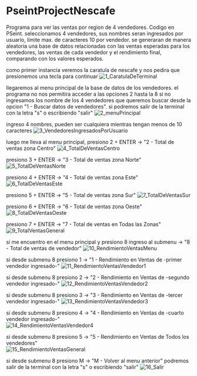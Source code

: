 # PseintProjectNescafe
Programa para ver las ventas por region de 4 vendedores. Codigo en PSeint.
seleccionamos 4 vendedores, sus nombres seran ingresados por usuario, limite max. de caracteres 10 por vendedor.
se generaran de manera aleatoria una base de datos relacionadas con las ventas esperadas para los vendedores, las ventas de cada vendedor y el rendimiento final, comparando con los valores esperados.

como primer instancia veremos la caratula de nescafe y nos pedira que presionemos una tecla para continuar
![1_CaratulaDeTerminal](https://github.com/MDMSerra/PseintProjectNescafe/assets/122322927/23c3f182-53e1-4a4e-bd7f-53790acde55f)

llegaremos al menu principal de la base de datos de los vendedores. el programa no nos permitira acceder a las opciones 2 hasta la 8 si no ingresamos los nombre de los 4 vendedores que queremos buscar desde la opcion "1 - Buscar datos de vendedores". si podremos salir de la terminal con la letra "s" o escribiendo "salir"
![2_menuPrincipal](https://github.com/MDMSerra/PseintProjectNescafe/assets/122322927/072687a6-b975-4215-b717-bd755378e482)

ingreso 4 nombres, pueden ser cualquiera mientras tengan menos de 10 caracteres
![3_VendedoresIngresadosPorUsuario](https://github.com/MDMSerra/PseintProjectNescafe/assets/122322927/434bd10f-d454-4464-a6da-33b2ceaada31)

luego me lleva al menu principal, presiono 2 + ENTER -> "2 - Total de ventas zona Centro"
![4_TotalDeVentasCentro](https://github.com/MDMSerra/PseintProjectNescafe/assets/122322927/6d3f43e1-d312-4e6b-a68f-f10494e67d32)

presiono 3 + ENTER -> "3 - Total de ventas zona Norte"
![5_TotalDeVentasNorte](https://github.com/MDMSerra/PseintProjectNescafe/assets/122322927/3546cd02-9552-4ee9-8b79-93626f3aff78)

presiono 4 + ENTER -> "4 - Total de ventas zona Este"
![6_TotalDeVentasEste](https://github.com/MDMSerra/PseintProjectNescafe/assets/122322927/9ea85ce9-9e5b-424f-a20e-bda1fa65ec8c)

presiono 5 + ENTER -> "5 - Total de ventas zona Sur"
![7_TotalDeVentasSur](https://github.com/MDMSerra/PseintProjectNescafe/assets/122322927/6b60ee86-29bb-46ec-b0fb-cc692e9dcf98)

presiono 6 + ENTER -> "6 - Total de ventas zona Oeste"
![8_TotalDeVentasOeste](https://github.com/MDMSerra/PseintProjectNescafe/assets/122322927/6819e685-2131-469a-936f-4541022030b4)

presiono 7 + ENTER -> "7 - Total de ventas en Todas las Zonas"
![9_TotalVentasGeneral](https://github.com/MDMSerra/PseintProjectNescafe/assets/122322927/be29d22a-f3a6-46a4-8e58-d2183140026d)

si me encuentro en el menu principal y presiono 8 ingreso al submenu -> "8 - Total de ventas de vendedor"
![10_RendimientoVentasMenu](https://github.com/MDMSerra/PseintProjectNescafe/assets/122322927/aa6b50bd-a0f6-46aa-a5f3-160a5389067f)

si desde submenu 8 presiono 1 -> "1 - Rendimiento en Ventas de -primer vendedor ingresado-"
![11_RendimientoVentasVendedor1](https://github.com/MDMSerra/PseintProjectNescafe/assets/122322927/aaa726a2-e2b5-43ac-94f9-a560c5f482af)

si desde submenu 8 presiono 2 -> "2 - Rendimiento en Ventas de -segundo vendedor ingresado-"
![12_RendimientoVentasVendedor2](https://github.com/MDMSerra/PseintProjectNescafe/assets/122322927/d0b33680-8982-4d14-ae58-12d6320d2266)

si desde submenu 8 presiono 3 -> "3 - Rendimiento en Ventas de -tercer vendedor ingresado-"
![13_RendimientoVentasVendedor3](https://github.com/MDMSerra/PseintProjectNescafe/assets/122322927/fb355514-93de-47b7-9ca7-d6e64629dbfc)

si desde submenu 8 presiono 4 -> "4 - Rendimiento en Ventas de -cuarto vendedor ingresado-"  
![14_RendimientoVentasVendedor4](https://github.com/MDMSerra/PseintProjectNescafe/assets/122322927/371118e7-2c96-4e48-bfe7-19930f0740db)

si desde submenu 8 presiono 5 -> "5 - Rendimiento en Ventas de Todos los vendedores"    
![15_RendimientoVentasGeneral](https://github.com/MDMSerra/PseintProjectNescafe/assets/122322927/bd6e492c-8f82-472a-9cc2-0da62dc1d9fd)

si desde submenu 8 presiono M -> "M - Volver al menu anterior"
podremos salir de la terminal con la letra "s" o escribiendo "salir"
![16_Salir](https://github.com/MDMSerra/PseintProjectNescafe/assets/122322927/b4174041-d452-4d63-958d-417fe264e2ca)
